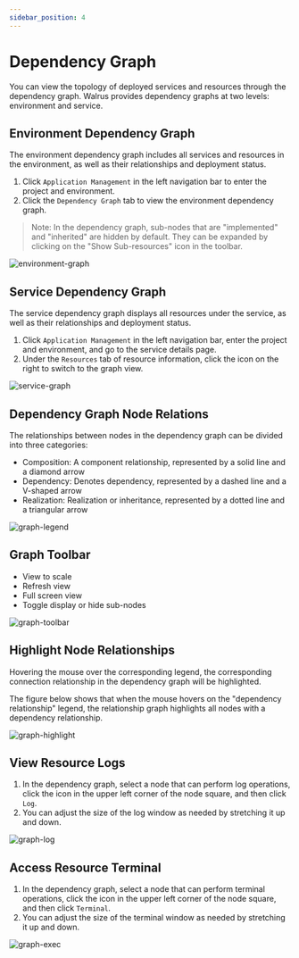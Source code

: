 ```yaml
---
sidebar_position: 4
---
```


# Dependency Graph

You can view the topology of deployed services and resources through the dependency graph. Walrus provides dependency graphs at two levels: environment and service.

## Environment Dependency Graph

The environment dependency graph includes all services and resources in the environment, as well as their relationships and deployment status.

1. Click `Application Management` in the left navigation bar to enter the project and environment.
2. Click the `Dependency Graph` tab to view the environment dependency graph.

> Note: In the dependency graph, sub-nodes that are "implemented" and "inherited" are hidden by default. They can be expanded by clicking on the "Show Sub-resources" icon in the toolbar.

![environment-graph](/img/v0.4.0/application/graph/app-graph-env-en.png)
## Service Dependency Graph

The service dependency graph displays all resources under the service, as well as their relationships and deployment status.

1. Click `Application Management` in the left navigation bar, enter the project and environment, and go to the service details page.
2. Under the `Resources` tab of resource information, click the icon on the right to switch to the graph view.

![service-graph](/img/v0.4.0/application/graph/app-graph-svc-en.png)

## Dependency Graph Node Relations

The relationships between nodes in the dependency graph can be divided into three categories:

- Composition: A component relationship, represented by a solid line and a diamond arrow
- Dependency: Denotes dependency, represented by a dashed line and a V-shaped arrow
- Realization: Realization or inheritance, represented by a dotted line and a triangular arrow

![graph-legend](/img/v0.4.0/application/graph/app-graph-legend-en.png)
## Graph Toolbar

- View to scale
- Refresh view
- Full screen view
- Toggle display or hide sub-nodes

![graph-toolbar](/img/v0.4.0/application/graph/app-graph-toolbar-en.png)

## Highlight Node Relationships

Hovering the mouse over the corresponding legend, the corresponding connection relationship in the dependency graph will be highlighted.

The figure below shows that when the mouse hovers on the "dependency relationship" legend, the relationship graph highlights all nodes with a dependency relationship.

![graph-highlight](/img/v0.4.0/application/graph/app-graph-highlight-en.png)

## View Resource Logs

1. In the dependency graph, select a node that can perform log operations, click the icon in the upper left corner of the node square, and then click `Log`.
2. You can adjust the size of the log window as needed by stretching it up and down.

![graph-log](/img/v0.4.0/application/graph/app-graph-log-en.png)

## Access Resource Terminal

1. In the dependency graph, select a node that can perform terminal operations, click the icon in the upper left corner of the node square, and then click `Terminal`.
2. You can adjust the size of the terminal window as needed by stretching it up and down.

![graph-exec](/img/v0.4.0/application/graph/app-graph-exec-en.png)